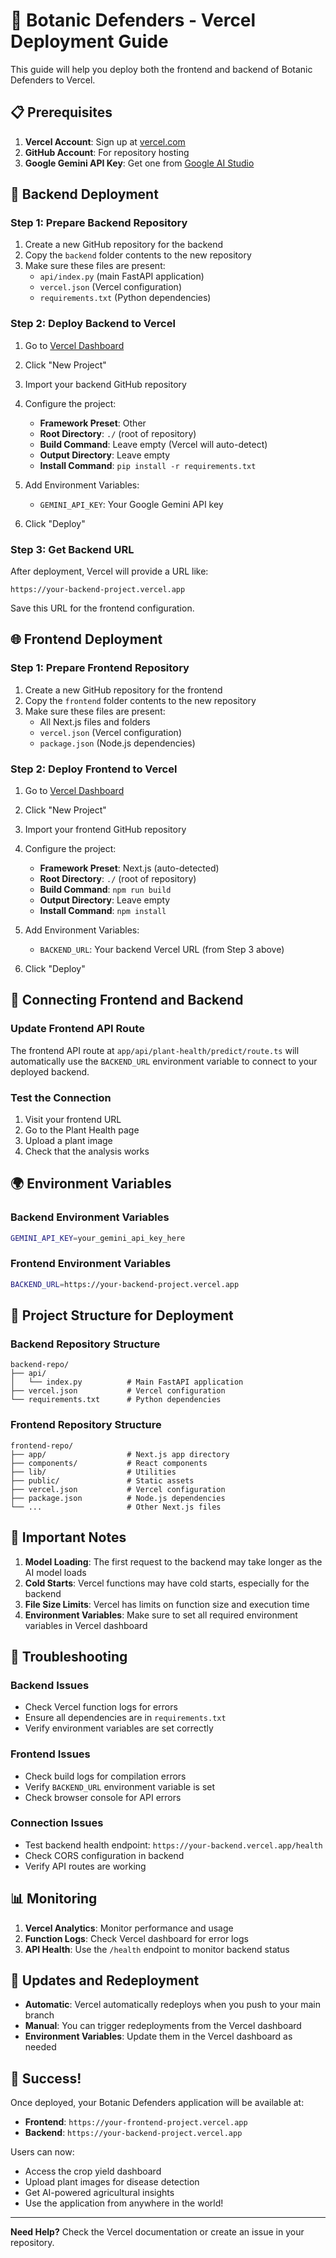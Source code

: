 # 🚀 Botanic Defenders - Vercel Deployment Guide

This guide will help you deploy both the frontend and backend of Botanic Defenders to Vercel.

## 📋 Prerequisites

1. **Vercel Account**: Sign up at [vercel.com](https://vercel.com)
2. **GitHub Account**: For repository hosting
3. **Google Gemini API Key**: Get one from [Google AI Studio](https://makersuite.google.com/app/apikey)

## 🔧 Backend Deployment

### Step 1: Prepare Backend Repository

1. Create a new GitHub repository for the backend
2. Copy the `backend` folder contents to the new repository
3. Make sure these files are present:
   - `api/index.py` (main FastAPI application)
   - `vercel.json` (Vercel configuration)
   - `requirements.txt` (Python dependencies)

### Step 2: Deploy Backend to Vercel

1. Go to [Vercel Dashboard](https://vercel.com/dashboard)
2. Click "New Project"
3. Import your backend GitHub repository
4. Configure the project:
   - **Framework Preset**: Other
   - **Root Directory**: `./` (root of repository)
   - **Build Command**: Leave empty (Vercel will auto-detect)
   - **Output Directory**: Leave empty
   - **Install Command**: `pip install -r requirements.txt`

5. Add Environment Variables:
   - `GEMINI_API_KEY`: Your Google Gemini API key

6. Click "Deploy"

### Step 3: Get Backend URL

After deployment, Vercel will provide a URL like:
```
https://your-backend-project.vercel.app
```

Save this URL for the frontend configuration.

## 🌐 Frontend Deployment

### Step 1: Prepare Frontend Repository

1. Create a new GitHub repository for the frontend
2. Copy the `frontend` folder contents to the new repository
3. Make sure these files are present:
   - All Next.js files and folders
   - `vercel.json` (Vercel configuration)
   - `package.json` (Node.js dependencies)

### Step 2: Deploy Frontend to Vercel

1. Go to [Vercel Dashboard](https://vercel.com/dashboard)
2. Click "New Project"
3. Import your frontend GitHub repository
4. Configure the project:
   - **Framework Preset**: Next.js (auto-detected)
   - **Root Directory**: `./` (root of repository)
   - **Build Command**: `npm run build`
   - **Output Directory**: Leave empty
   - **Install Command**: `npm install`

5. Add Environment Variables:
   - `BACKEND_URL`: Your backend Vercel URL (from Step 3 above)

6. Click "Deploy"

## 🔗 Connecting Frontend and Backend

### Update Frontend API Route

The frontend API route at `app/api/plant-health/predict/route.ts` will automatically use the `BACKEND_URL` environment variable to connect to your deployed backend.

### Test the Connection

1. Visit your frontend URL
2. Go to the Plant Health page
3. Upload a plant image
4. Check that the analysis works

## 🌍 Environment Variables

### Backend Environment Variables
```bash
GEMINI_API_KEY=your_gemini_api_key_here
```

### Frontend Environment Variables
```bash
BACKEND_URL=https://your-backend-project.vercel.app
```

## 📁 Project Structure for Deployment

### Backend Repository Structure
```
backend-repo/
├── api/
│   └── index.py          # Main FastAPI application
├── vercel.json           # Vercel configuration
└── requirements.txt      # Python dependencies
```

### Frontend Repository Structure
```
frontend-repo/
├── app/                  # Next.js app directory
├── components/           # React components
├── lib/                  # Utilities
├── public/               # Static assets
├── vercel.json           # Vercel configuration
├── package.json          # Node.js dependencies
└── ...                   # Other Next.js files
```

## 🚨 Important Notes

1. **Model Loading**: The first request to the backend may take longer as the AI model loads
2. **Cold Starts**: Vercel functions may have cold starts, especially for the backend
3. **File Size Limits**: Vercel has limits on function size and execution time
4. **Environment Variables**: Make sure to set all required environment variables in Vercel dashboard

## 🔧 Troubleshooting

### Backend Issues
- Check Vercel function logs for errors
- Ensure all dependencies are in `requirements.txt`
- Verify environment variables are set correctly

### Frontend Issues
- Check build logs for compilation errors
- Verify `BACKEND_URL` environment variable is set
- Check browser console for API errors

### Connection Issues
- Test backend health endpoint: `https://your-backend.vercel.app/health`
- Check CORS configuration in backend
- Verify API routes are working

## 📊 Monitoring

1. **Vercel Analytics**: Monitor performance and usage
2. **Function Logs**: Check Vercel dashboard for error logs
3. **API Health**: Use the `/health` endpoint to monitor backend status

## 🔄 Updates and Redeployment

- **Automatic**: Vercel automatically redeploys when you push to your main branch
- **Manual**: You can trigger redeployments from the Vercel dashboard
- **Environment Variables**: Update them in the Vercel dashboard as needed

## 🎉 Success!

Once deployed, your Botanic Defenders application will be available at:
- **Frontend**: `https://your-frontend-project.vercel.app`
- **Backend**: `https://your-backend-project.vercel.app`

Users can now:
- Access the crop yield dashboard
- Upload plant images for disease detection
- Get AI-powered agricultural insights
- Use the application from anywhere in the world!

---

**Need Help?** Check the Vercel documentation or create an issue in your repository.
